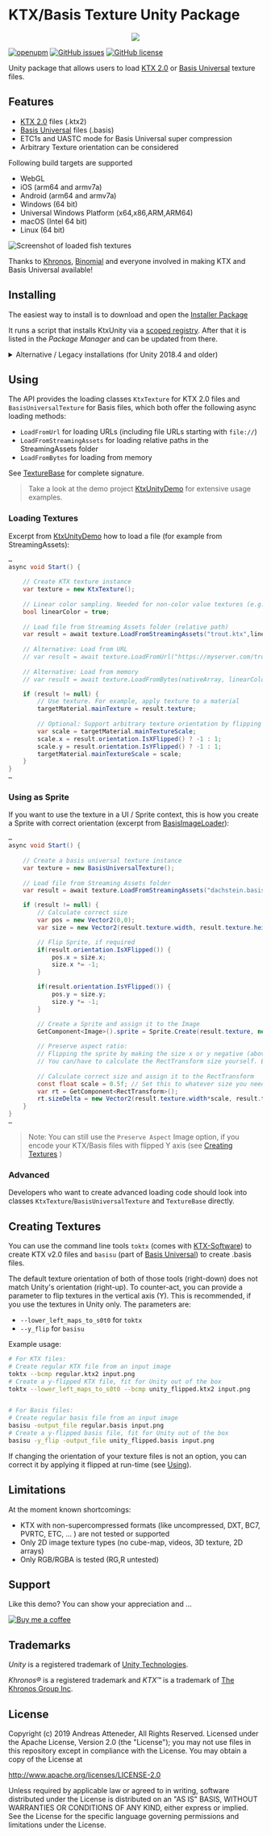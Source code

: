 # KTX/Basis Texture Unity Package

<p align="center">
<img src="./Documentation~/img/ktx-unity-logos.png" />
</p>

[![openupm](https://img.shields.io/npm/v/com.atteneder.ktx?label=openupm&registry_uri=https://package.openupm.com)](https://openupm.com/packages/com.atteneder.ktx/)
[![GitHub issues](https://img.shields.io/github/issues/atteneder/KtxUnity)](https://github.com/atteneder/KtxUnity/issues)
[![GitHub license](https://img.shields.io/github/license/atteneder/KtxUnity)](https://github.com/atteneder/KtxUnity/blob/main/LICENSE.md)

Unity package that allows users to load [KTX 2.0][ktx] or [Basis Universal][basisu] texture files.

## Features

- [KTX 2.0][ktx] files (.ktx2)
- [Basis Universal][basisu] files (.basis)
- ETC1s and UASTC mode for Basis Universal super compression
- Arbitrary Texture orientation can be considered

Following build targets are supported

- WebGL
- iOS (arm64 and armv7a)
- Android (arm64 and armv7a)
- Windows (64 bit)
- Universal Windows Platform (x64,x86,ARM,ARM64)
- macOS (Intel 64 bit)
- Linux (64 bit)

![Screenshot of loaded fish textures](https://github.com/atteneder/BasisUniversalUnityDemo/raw/master/Images/fishes.png "Lots of fish basis universal textures loaded via BasisUniversalUnity")

Thanks to [Khronos][khronos], [Binomial][binomial] and everyone involved in making KTX and Basis Universal available!

## Installing

The easiest way to install is to download and open the [Installer Package](https://package-installer.glitch.me/v1/installer/Atteneder/com.atteneder.ktx?registry=https%3A%2F%2Fpackage.openupm.com&scope=com.atteneder)

It runs a script that installs KtxUnity via a [scoped registry][scoped]. After that it is listed in the *Package Manager* and can be updated from there.

<details><summary>Alternative / Legacy installations (for Unity 2018.4 and older)</summary>

Install manually via package URL

You have to manually add the package's URL into your [project manifest](https://docs.unity3d.com/Manual/upm-manifestPrj.html)

Inside your Unity project there's the folder `Packages` containing a file called `manifest.json`. You have to open it and add the following line inside the `dependencies` category:

```json
"com.atteneder.ktx": "https://gitlab.com/atteneder/ktxunity.git",
```

It should look something like this:

```json
{
  "dependencies": {
    "com.atteneder.ktx": "https://gitlab.com/atteneder/ktxunity.git",
    "com.unity.modules.unitywebrequest": "1.0.0"
    ...
  }
}
```

Next time you open your project in Unity, it will download the package automatically. You have to have a GIT LFS client (large file support) installed on your system. Otherwise you will get an error that the native library file (dll on Windows) is corrupt. There's more detail about how to add packages via GIT URLs in the [Unity documentation](https://docs.unity3d.com/Manual/upm-git.html).

</details>

## Using

The API provides the loading classes `KtxTexture` for KTX 2.0 files and `BasisUniversalTexture` for Basis files, which both offer the following async loading methods:

- `LoadFromUrl` for loading URLs (including file URLs starting with `file://`)
- `LoadFromStreamingAssets` for loading relative paths in the StreamingAssets folder
- `LoadFromBytes` for loading from memory

See [TextureBase](./Runtime/Scripts/TextureBase.cs) for complete signature.

> Take a look at the demo project [KtxUnityDemo](https://github.com/atteneder/KtxUnityDemo) for extensive usage examples.

### Loading Textures

Excerpt from [KtxUnityDemo](https://github.com/atteneder/KtxUnityDemo/blob/master/Assets/Scripts/LoadKtxFileDemo.cs) how to load a file (for example from StreamingAssets):

```C#
…
async void Start() {
        
    // Create KTX texture instance
    var texture = new KtxTexture();
    
    // Linear color sampling. Needed for non-color value textures (e.g. normal maps) 
    bool linearColor = true;
    
    // Load file from Streaming Assets folder (relative path)
    var result = await texture.LoadFromStreamingAssets("trout.ktx",linearColor);
    
    // Alternative: Load from URL
    // var result = await texture.LoadFromUrl("https://myserver.com/trout.ktx", linearColor);
    
    // Alternative: Load from memory
    // var result = await texture.LoadFromBytes(nativeArray, linearColor);

    if (result != null) {
        // Use texture. For example, apply texture to a material
        targetMaterial.mainTexture = result.texture;
        
        // Optional: Support arbitrary texture orientation by flipping the texture if necessary
        var scale = targetMaterial.mainTextureScale;
        scale.x = result.orientation.IsXFlipped() ? -1 : 1;
        scale.y = result.orientation.IsYFlipped() ? -1 : 1;
        targetMaterial.mainTextureScale = scale;
    }
}
…
```

### Using as Sprite

If you want to use the texture in a UI / Sprite context, this is how you create a Sprite with correct orientation (excerpt from [BasisImageLoader](https://github.com/atteneder/KtxUnityDemo/blob/main/Assets/Scripts/LoadBasisFileSpriteDemo.cs)):

```C#
…
async void Start() {
        
    // Create a basis universal texture instance
    var texture = new BasisUniversalTexture();
    
    // Load file from Streaming Assets folder
    var result = await texture.LoadFromStreamingAssets("dachstein.basis");

    if (result != null) {
        // Calculate correct size
        var pos = new Vector2(0,0);
        var size = new Vector2(result.texture.width, result.texture.height);

        // Flip Sprite, if required
        if(result.orientation.IsXFlipped()) {
            pos.x = size.x;
            size.x *= -1;
        }

        if(result.orientation.IsYFlipped()) {
            pos.y = size.y;
            size.y *= -1;
        }

        // Create a Sprite and assign it to the Image
        GetComponent<Image>().sprite = Sprite.Create(result.texture, new Rect(pos, size), Vector2.zero);
        
        // Preserve aspect ratio:
        // Flipping the sprite by making the size x or y negative (above) breaks Image's `Preserve Aspect` feature
        // You can/have to calculate the RectTransform size yourself. Example:
        
        // Calculate correct size and assign it to the RectTransform
        const float scale = 0.5f; // Set this to whatever size you need it - best make it a serialized class field
        var rt = GetComponent<RectTransform>();
        rt.sizeDelta = new Vector2(result.texture.width*scale, result.texture.height*scale);
    }
}
…
```

> Note: You can still use the `Preserve Aspect` Image option, if you encode your KTX/Basis files with flipped Y axis (see [Creating Textures](#creating-textures) )

### Advanced

Developers who want to create advanced loading code should look into classes `KtxTexture`/`BasisUniversalTexture` and `TextureBase` directly.

## Creating Textures

You can use the command line tools `toktx` (comes with [KTX-Software][ktxsoftware]) to create KTX v2.0 files and `basisu` (part of [Basis Universal](https://github.com/BinomialLLC/basis_universal)) to create .basis files.

The default texture orientation of both of those tools (right-down) does not match Unity's orientation (right-up). To counter-act, you can provide a parameter to flip textures in the vertical axis (Y). This is recommended, if you use the textures in Unity only. The parameters are:

- `--lower_left_maps_to_s0t0` for `toktx`
- `--y_flip` for `basisu`

Example usage:

```bash
# For KTX files:
# Create regular KTX file from an input image
toktx --bcmp regular.ktx2 input.png
# Create a y-flipped KTX file, fit for Unity out of the box
toktx --lower_left_maps_to_s0t0 --bcmp unity_flipped.ktx2 input.png


# For Basis files:
# Create regular basis file from an input image
basisu -output_file regular.basis input.png
# Create a y-flipped basis file, fit for Unity out of the box
basisu -y_flip -output_file unity_flipped.basis input.png
```

If changing the orientation of your texture files is not an option, you can correct it by applying it flipped at run-time (see [Using](#using)).

## Limitations

At the moment known shortcomings:

- KTX with non-supercompressed formats (like uncompressed, DXT, BC7, PVRTC, ETC, … ) are not tested or supported
- Only 2D image texture types (no cube-map, videos, 3D texture, 2D arrays)
- Only RGB/RGBA is tested (RG,R untested)

## Support

Like this demo? You can show your appreciation and ...

[![Buy me a coffee](https://az743702.vo.msecnd.net/cdn/kofi1.png?v=0)][kofi]

## Trademarks

*Unity* is a registered trademark of [Unity Technologies][unity].

*Khronos®* is a registered trademark and *KTX™* is a trademark of [The Khronos Group Inc][khronos].

## License

Copyright (c) 2019 Andreas Atteneder, All Rights Reserved.
Licensed under the Apache License, Version 2.0 (the "License");
you may not use files in this repository except in compliance with the License.
You may obtain a copy of the License at

   <http://www.apache.org/licenses/LICENSE-2.0>

Unless required by applicable law or agreed to in writing, software
distributed under the License is distributed on an "AS IS" BASIS,
WITHOUT WARRANTIES OR CONDITIONS OF ANY KIND, either express or implied.
See the License for the specific language governing permissions and
limitations under the License.

[basisu]: https://github.com/BinomialLLC/basis_universal
[binomial]: http://www.binomial.info
[khronos]: https://www.khronos.org
[kofi]: https://ko-fi.com/C0C3BW7G
[ktxsoftware]: https://github.com/KhronosGroup/KTX-Software
[ktx]: http://github.khronos.org/KTX-Specification
[scoped]: https://docs.unity3d.com/Manual/upm-scoped.html
[unity]: https://unity.com
